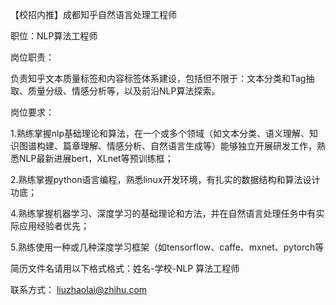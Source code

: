 【校招内推】成都知乎自然语言处理工程师

职位：NLP算法工程师

岗位职责：

负责知乎文本质量标签和内容标签体系建设，包括但不限于：文本分类和Tag抽取、质量分级、情感分析等，以及前沿NLP算法探索。

岗位要求：

1.熟练掌握nlp基础理论和算法，在一个或多个领域（如文本分类、语义理解、知识图谱构建、篇章理解、情感分析、自然语言生成等）能够独立开展研发工作，熟悉NLP最新进展bert，XLnet等预训练框；

2.熟练掌握python语言编程，熟悉linux开发环境，有扎实的数据结构和算法设计功底；

4.熟练掌握机器学习、深度学习的基础理论和方法，并在自然语言处理任务中有实际应用经验者优先；

5.熟练使用一种或几种深度学习框架（如tensorflow、caffe、mxnet、pytorch等

简历文件名请用以下格式格式：姓名-学校-NLP 算法工程师

联系方式： liuzhaolai@zhihu.com